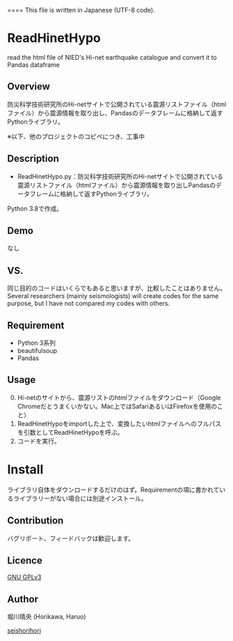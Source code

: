 ====
This file is written in Japanese (UTF-8 code). 

# ReadHinetHypo
read the html file of NIED's Hi-net earthquake catalogue and convert it to Pandas dataframe

## Overview
防災科学技術研究所のHi-netサイトで公開されている震源リストファイル（htmlファイル）から震源情報を取り出し、Pandasのデータフレームに格納して返すPythonライブラリ。

※以下、他のプロジェクトのコピペにつき、工事中

## Description
* ReadHinetHypo.py：防災科学技術研究所のHi-netサイトで公開されている震源リストファイル（htmlファイル）から震源情報を取り出しPandasのデータフレームに格納して返すPythonライブラリ。

Python 3.8で作成。

## Demo
なし

## VS. 
同じ目的のコードはいくらでもあると思いますが、比較したことはありません。
Several researchers (mainly seismologists) will create codes for the same purpose, but I have not compared my codes with others.  

## Requirement
* Python 3系列
* beautifulsoup
* Pandas

## Usage
0. Hi-netのサイトから、震源リストのhtmlファイルをダウンロード（Google Chromeだとうまくいかない。Mac上ではSafariあるいはFirefoxを使用のこと）
1. ReadHinetHypoをimportした上で、変換したいhtmlファイルへのフルパスを引数としてReadHinetHypoを呼ぶ。
3. コードを実行。

# Install
ライブラリ自体をダウンロードするだけのはず。Requirementの項に書かれているライブラリーがない場合には別途インストール。

## Contribution
バグリポート、フィードバックは歓迎します。

## Licence
[GNU GPLv3](https://choosealicense.com/licenses/gpl-3.0/)

## Author
堀川晴央 (Horikawa, Haruo)

[seishorihori](https://github.com/seishorihori)
